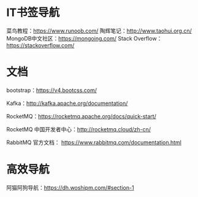 # IT书签导航

菜鸟教程：https://www.runoob.com/
陶辉笔记：http://www.taohui.org.cn/
MongoDB中文社区：https://mongoing.com/
Stack Overflow：https://stackoverflow.com/



# 文档

bootstrap：https://v4.bootcss.com/



Kafka：http://kafka.apache.org/documentation/

RocketMQ：https://rocketmq.apache.org/docs/quick-start/

RocketMQ 中国开发者中心：http://rocketmq.cloud/zh-cn/

RabbitMQ 官方文档： https://www.rabbitmq.com/documentation.html

# 高效导航

阿猫阿狗导航：https://dh.woshipm.com/#section-1


